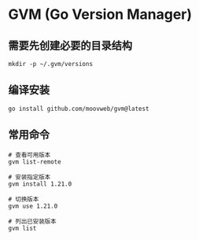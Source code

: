 # GVM (Go Version Manager)


## 需要先创建必要的目录结构

```
mkdir -p ~/.gvm/versions
```

##  编译安装

```
go install github.com/moovweb/gvm@latest
```

## 常用命令

```
# 查看可用版本
gvm list-remote

# 安装指定版本
gvm install 1.21.0

# 切换版本
gvm use 1.21.0

# 列出已安装版本
gvm list
```